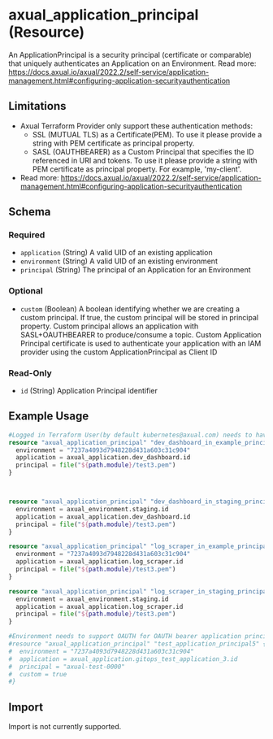 # axual_application_principal (Resource)

An ApplicationPrincipal is a security principal (certificate or comparable) that uniquely authenticates an Application on an Environment. Read more: https://docs.axual.io/axual/2022.2/self-service/application-management.html#configuring-application-securityauthentication

## Limitations
- Axual Terraform Provider only support these authentication methods:
	- SSL (MUTUAL TLS) as a Certificate(PEM). To use it please provide a string with PEM certificate as principal property.
	- SASL (OAUTHBEARER) as a Custom Principal that specifies the ID referenced in URI and tokens. To use it please provide a string with PEM certificate as principal property. For example, 'my-client'.
- Read more: https://docs.axual.io/axual/2022.2/self-service/application-management.html#configuring-application-securityauthentication


<!-- schema generated by tfplugindocs -->
## Schema

### Required

- `application` (String) A valid UID of an existing application
- `environment` (String) A valid UID of an existing environment
- `principal` (String) The principal of an Application for an Environment

### Optional

- `custom` (Boolean) A boolean identifying whether we are creating a custom principal. If true, the custom principal will be stored in principal property.  Custom principal allows an application with SASL+OAUTHBEARER to produce/consume a topic. Custom Application Principal certificate is used to authenticate your application with an IAM provider using the custom ApplicationPrincipal as Client ID

### Read-Only

- `id` (String) Application Principal identifier

## Example Usage

```terraform
#Logged in Terraform User(by default kubernetes@axual.com) needs to have application admin rights(for create access request) and stream admin rights(for revoking access request) or be owner of the application and the stream (by being user in the same group as the application's and stream's owner group)
resource "axual_application_principal" "dev_dashboard_in_example_principal" {
  environment = "7237a4093d7948228d431a603c31c904"
  application = axual_application.dev_dashboard.id
  principal = file("${path.module}/test3.pem")
}



resource "axual_application_principal" "dev_dashboard_in_staging_principal" {
  environment = axual_environment.staging.id
  application = axual_application.dev_dashboard.id
  principal = file("${path.module}/test3.pem")
}

resource "axual_application_principal" "log_scraper_in_example_principal" {
  environment = "7237a4093d7948228d431a603c31c904"
  application = axual_application.log_scraper.id
  principal = file("${path.module}/test3.pem")
}

resource "axual_application_principal" "log_scraper_in_staging_principal" {
  environment = axual_environment.staging.id
  application = axual_application.log_scraper.id
  principal = file("${path.module}/test3.pem")
}

#Environment needs to support OAUTH for OAUTH bearer application principal to work
#resource "axual_application_principal" "test_application_principal5" {
#  environment = "7237a4093d7948228d431a603c31c904"
#  application = axual_application.gitops_test_application_3.id
#  principal = "axual-test-0000"
#  custom = true
#}
```

## Import

Import is not currently supported.